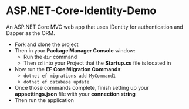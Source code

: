 # ASP.NET-Core-Identity-Demo
An ASP.NET Core MVC web app that uses IDentity for authentication and Dapper as the ORM.

- Fork and clone the project
- Then in your **Package Manager Console** window:
  - Run the `dir` command
  - Then `cd` into your Project that the **Startup.cs** file is located in
- Now run the **EF Core Migration Commands**:
  - `dotnet ef migrations add MyCommand1`
  - `dotnet ef database update`
- Once those commands complete, finish setting up your **appsettings.json** file with your **connection string**
- Then run the application
